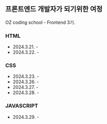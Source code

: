 ## 프론트엔드 개발자가 되기위한 여정
OZ coding school - Frontend 3기.

### HTML
- 2024.3.21. -
- 2024.3.22. -

### CSS
- 2024.3.23. -
- 2024.3.26. -
- 2024.3.27. -
- 2024.3.28. -

### JAVASCRIPT
- 2024.3.29. -




